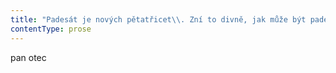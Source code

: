 ```yaml
---
title: "Padesát je nových pětatřicet\\. Zní to divně, jak může být padesát cokoli jiného než padesát a\_proč by padesát mělo být zrovna nových pětatřicet\\. Nicméně Šárka to řekla úplně přesvědčivě a\_znělo to od ní jako nezpochybnitelná pravda\\. Než jsem si uvědomil, že bych asi neměl zpochybňovat její závěry týkající se počítání ženského věku, zeptal jsem se, kolik si myslí, že by mohlo být sedmdesát\\. Sedmdesát? No, řekla bych, že sedmdesát by mohlo být asi tak nových padesát\\. Jenomže u\_chlapů všechno běží pomaleji, takže jestli mluvíš o\_sobě, tak sedmdesát u\_muže bude nejspíš tak nových pětačtyřicet\\. Přijal jsem tuhle zprávu celkem klidně, ani jsem si nemusel připomínat, že se nemám rozesmát\\. Nepřišlo mi to kupodivu vůbec k\_smíchu\\. Přišlo mi to prostě jen příliš vzdálené realitě\\. Táhne mi na sedmdesát a\_cítím se tak\\. No, možná někdy, když jsem v\_dobré náladě a\_venku třeba vysvitne slunce, bych si tu a\_tam mohl připadat na šedesát\\. Na pětačtyřicet jsem se ale necítil už dlouho\\. Když mi bylo čtyřicet sedm, zabil jsem v\_autě svou manželku, ze svých dětí jsem udělal poloviční sirotky a\_amputovali mi nohu pod kolenem\\. Tak, třeba i\_proto mi tahle debata nepřišla k\_smíchu\\. Celkem vděčně jsem přijal fakt, že vlastně nemluvíme o\_mně\\. Mluvíme o\_ní\_— o\_Šárce\\. Padesát je podle ní nových pětatřicet\\. Dívám se na ni a\_na okamžik si zkouším představit, jak asi vypadala v\_pětatřiceti\\. No, sakra\\. Při téhle postavě, těchhle vlasech, těchhle očích… Milá Šárko, kdyby ti bylo pětatřicet, nejspíš bych měl trému na tebe vůbec kouknout\\. Dokázal bych si ji v\_pětatřiceti představit možná tak někde na promenádě v\_Nice, někde v\_kavárně s\_výhledem na moře, ale určitě ne tady\\. V\_pětatřiceti mohla být těžko vdaná za toho ubohého sráče, kterého jsem před časem viděl vykukovat za záclonou jejich domu\\. Jenomže zřejmě byla\\. Dívám se na dietní sestru Šárku\_— monokl na jejím oku za poslední dva týdny několikrát změnil barvu a\_maličko se zmenšil, ale pořád tam je\\. Sedí se mnou v\_pokoji Senior centra Lípa a\_povídá mi, že jí bude padesát a\_že padesát je nových pětatřicet\\. No a\_pětatřicet, to je moc málo na to, aby se člověk s\_čímkoli smiřoval, pokračuje Šárka ve svých úvahách o\_relativitě ženského věku\\. V\_pětatřiceti není vůbec pozdě na to, aby cokoli začalo znovu\\. Nevím, co na to říct, tak jen přikývnu, ale není mi ani trochu jasný, proč mi to vlastně povídá\\. Očekává se ode mě dnes nějaká reakce, nebo jsem tady jenom za posluchače? Nevím\\. Pro jistotu se pokusím o\_chápavý výraz, který vydá za tisíc slov\\. Nejspíš se to nepovedlo, s\_chápavým výrazem se nespokojila a\_dožaduje se odpovědi\\. Co si o\_tom myslíš? Sakra, já si o\_tom přece vůbec nic nemyslím\\. Jenže takhle asi odpovědět nemůžu, tak jí to prostě odkývnu\\. Myslím, že máš pravdu\\. No jasně\\. Jasně, že mám pravdu\\. To jsem ráda, že to říkáš\\. Víš, prostě nějak cítím, že nazrál čas na změnu\\. Podle mě není pozdě\\. Kdybych měla pocit, že je pozdě, tak bych tu taky mohla ještě pár roků sedět a\_vyčítat si, že jsem něco neudělala dřív, a\_nakonec bych to vážně mohla prošvihnout\\. Je to teď, ta chvíle\\. Teda myslím jako letos\\. Dám si to k\_narozeninám\\. Prostě odejdu\\. Odejde kam? A\_odkud? Nejsem si pořád úplně jistý, o\_čem přesně mluví\\. Chce říct, že odejde odsud? Pracovat někam jinam? Nebo odejde z\_domu? To spíš, nejspíš se chce rozvést\\. Pochopitelně, ten monokl pro ni asi byla poslední kapka\\. Jo, je to jasný\\. Prostě si připadá ještě mladá a\_nechce žít s\_tím chudákem\\. Tomu rozumím\\. Jo, máš úplnou pravdu, potvrdím jí\\. Šárka se usměje a\_položí mi hlavu na rameno\\. Tak moment, nemyslí to tak, že bych s\_tím měl nějak souviset já? Nechtěla mi říct, že třeba… Jasně že mi neříká, že odejde od manžela, aby začala novej život s\_klientem domova důchodců\\. Ne, prostě mi říká, že odsud zmizí někam daleko, vlastně mě asi varuje, že tady budu muset přežít bez její podpory\\. No, to se nedá nic dělat\\. Ještě si o\_tom promluvíme, jo? říká Šárka\\. Přikývnu\\. Ach jo, ty jsi hroznej, z\_tebe je taky docela těžký dostat slovo\\. Tak mi aspoň řekni, co tvoje děti? Všechno v\_pořádku? Pár dnů se neozvali a\_pak mi volali oba v\_jednom dni\\. Nejdřív mi volala Sylva, aby se omluvila, že nepojede do Alp na dovolenou, kterou jsem jí koupil k\_Vánocům\\. Prý z\_počítače omylem smazala nějakou pitomou přednášku svého manžela a\_musí mu honem pomoct znovu ji napsat\\. Prý místo sebe vyšle Michala, aby to nepropadlo\\. No a\_vzápětí mi volal synek, aby mi oznámil, že jede místo Sylvy na hory a\_že bude potřebovat půjčit nějaký peníze, aby tam vůbec dojel\\. Ve stručnosti jsem poslední kousek svých dětí Šárce převyprávěl\\. Myslím, že bych měl asi zabít svýho zetě\\. Schválně jsem koupil dovolenou pro jednoho, aby si Sylva od toho blba na týden oddechla, a\_ona nakonec zůstane doma a\_bude mu psát nějakou nablblou přednášku\\. To nedělej, zasmála se Šárka\\. Nezabíjej ho, zavřeli by tě a\_já tě budu potřebovat\\."
contentType: prose
---
```


<section>

pan otec

</section>
